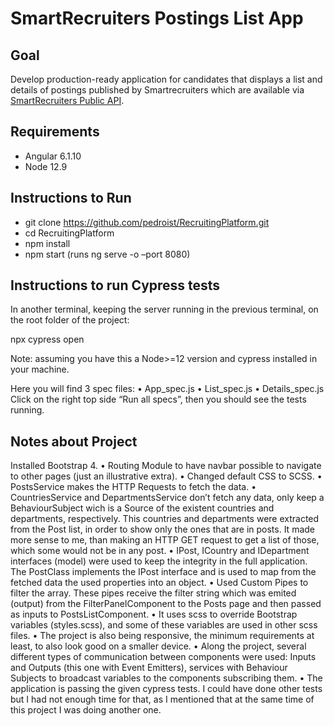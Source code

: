 
# SmartRecruiters Postings List App 

<a name="#goal"></a>
## Goal
Develop production-ready application for candidates that displays a list and details of postings published by Smartrecruiters which are available via [SmartRecruiters Public API](#public-api).

<a name="#requirements"></a>
## Requirements
- Angular 6.1.10
- Node 12.9

<a name="#instructions-run"></a>
## Instructions to Run
- git clone https://github.com/pedroist/RecruitingPlatform.git
- cd RecruitingPlatform
- npm install
- npm start (runs ng serve -o –port 8080)

<a name="#instructions-cypress-tests"></a>
## Instructions to run Cypress tests
In another terminal, keeping the server running in the previous terminal, on the root folder of the project:

npx cypress open

Note: assuming you have this a Node>=12 version and cypress installed in your machine.

Here you will find 3 spec files:
    • App_spec.js
    • List_spec.js
    • Details_spec.js
Click on the right top side “Run all specs”, then you should see the tests running.

<a name="#notes"></a>
## Notes about Project
Installed Bootstrap 4.
• Routing Module to have navbar possible to navigate to other pages (just an illustrative extra).
• Changed default CSS to SCSS.
• PostsService makes the HTTP Requests to fetch the data.
• CountriesService and DepartmentsService don’t fetch any data, only keep a BehaviourSubject wich is a Source of the existent countries and departments, respectively. This countries and departments were extracted from the Post list, in order to show only
the ones that are in posts. It made more sense to me, than making an HTTP GET request to get a list of those, which some would not be in any post.
• IPost, ICountry and IDepartment interfaces (model) were used to keep the integrity in the full application. The PostClass implements the IPost interface and is used to map from the fetched data the used properties into an object.
• Used Custom Pipes to filter the array. These pipes receive the filter string which was emited (output) from the FilterPanelComponent to the Posts page and then passed as inputs to PostsListComponent.
• It uses scss to override Bootstrap variables (styles.scss), and some of these variables are used in other scss files.
• The project is also being responsive, the minimum requirements at least, to also look good on a smaller device.
• Along the project, several different types of communication between components were used: Inputs and Outputs (this one with Event Emitters), services with Behaviour Subjects to broadcast variables to the components subscribing them.
• The application is passing the given cypress tests. I could have done other tests but I had not enough time for that, as I mentioned that at the same time of this project I was doing another one.